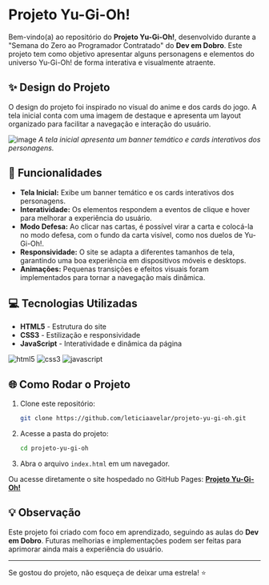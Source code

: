 # Projeto Yu-Gi-Oh!

Bem-vindo(a) ao repositório do **Projeto Yu-Gi-Oh!**, desenvolvido durante a "Semana do Zero ao Programador Contratado" do **Dev em Dobro**. Este projeto tem como objetivo apresentar alguns personagens e elementos do universo Yu-Gi-Oh! de forma interativa e visualmente atraente.

## ✨ Design do Projeto

O design do projeto foi inspirado no visual do anime e dos cards do jogo. A tela inicial conta com uma imagem de destaque e apresenta um layout organizado para facilitar a navegação e interação do usuário.

![image](https://github.com/user-attachments/assets/e522d254-ffcf-45e6-b789-b0739e866636)
 *A tela inicial apresenta um banner temático e cards interativos dos personagens.*

## 🔧 Funcionalidades

- **Tela Inicial:** Exibe um banner temático e os cards interativos dos personagens.
- **Interatividade:** Os elementos respondem a eventos de clique e hover para melhorar a experiência do usuário.
- **Modo Defesa:** Ao clicar nas cartas, é possível virar a carta e colocá-la no modo defesa, com o fundo da carta visível, como nos duelos de Yu-Gi-Oh!.
- **Responsividade:** O site se adapta a diferentes tamanhos de tela, garantindo uma boa experiência em dispositivos móveis e desktops.
- **Animações:** Pequenas transições e efeitos visuais foram implementados para tornar a navegação mais dinâmica.

## 💻 Tecnologias Utilizadas

- **HTML5** - Estrutura do site
- **CSS3** - Estilização e responsividade
- **JavaScript** - Interatividade e dinâmica da página

 ![html5](https://img.shields.io/badge/HTML5-E34F26?style=for-the-badge&logo=html5&logoColor=white) ![css3](https://img.shields.io/badge/css3-1572B6?style=for-the-badge&logo=css3&logoColor=white) ![javascript](https://img.shields.io/badge/Javascript-F7DF1E?style=for-the-badge&logo=javascript&logoColor=black)

## 🌐 Como Rodar o Projeto

1. Clone este repositório:

   ```bash
   git clone https://github.com/leticiaavelar/projeto-yu-gi-oh.git
   ```

2. Acesse a pasta do projeto:

   ```bash
   cd projeto-yu-gi-oh
   ```

3. Abra o arquivo `index.html` em um navegador.

Ou acesse diretamente o site hospedado no GitHub Pages:
 [**Projeto Yu-Gi-Oh!**](https://leticiaavelar.github.io/projeto-yu-gi-oh/)

## 💡 Observação

Este projeto foi criado com foco em aprendizado, seguindo as aulas do **Dev em Dobro**. Futuras melhorias e implementações podem ser feitas para aprimorar ainda mais a experiência do usuário.

------

Se gostou do projeto, não esqueça de deixar uma estrela! ⭐
